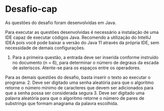 # Desafio-cap

As questões do desafio foram desenvolvidas em Java.

Para executar as questões desenvolvidas é necessário a instalação de uma IDE capaz de executar códigos Java. Recomendo a utilização do IntelliJ IDEA pois você pode baixar a versão do Java 11 através da própria IDE, sem necessidade de demais configurações.

1. Para a primeira questão, a entrada deve ser inserida conforme instruído no documento (n = 6), para determinar o número de degraus da escada de asteriscos. Atente-se para os espaços entre os operadores.

Para as demais questões do desafio, basta inserir o texto ao executar o programa:
  2. Deve ser digitado uma senha aleatória para que o algoritmo retorne o número mínimo de caracteres que devem ser adicionados para que a senha possa ser considerada segura
  3. Deve ser digitado uma palavra aleatória para que o algoritmo retorne o número de pares de substrings que formam anagrama da palavra escolhida.
  
